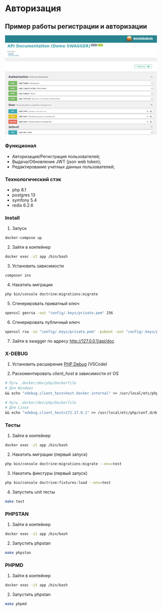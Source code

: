 # Авторизация

## Пример работы регистрации и авторизации

![demo](file/demo.jpg)

### Функционал

- Авторизация/Регистрация пользователей;
- Выдача/Обновление JWT (json web token);
- Редактирование учетных данных пользователей;

### Технологический стэк

- php 8.1
- postgres 13
- symfony 5.4
- redis 6.2.6

### Install

1. Запуск
```bash
docker-compose up
```
2. Зайти в контейнер
```bash
docker exec -it app /bin/bash
```
3. Установить зависимости
```bash
composer ins
```
4. Накатить миграции
```bash
php bin/console doctrine:migrations:migrate
```
5. Сгенерировать приватный ключ
```bash
openssl genrsa -out "config/.keys/private.pem" 256
```
6. Сгенерировать публичный ключ
```bash
openssl rsa -in "config/.keys/private.pem" -pubout -out "config/.keys/public.pem"
```
7. Зайти в swagger по адресу http://127.0.0.1/api/doc

### X-DEBUG

1. Установить расширение [PHP Debug](https://marketplace.visualstudio.com/items?itemName=xdebug.php-debug) (VSCode)

2. Раскоментировать *client_host* в зависимости от OS
```Dockerfile
# Путь .docker/dev/php/Dockerfile
# Для Windows
&& echo "xdebug.client_host=host.docker.internal" >> /usr/local/etc/php/conf.d/docker-php-ext-xdebug.ini \
```
```Dockerfile
# Путь .docker/dev/php/Dockerfile
# Для Linux
&& echo "xdebug.client_host=172.17.0.1" >> /usr/local/etc/php/conf.d/docker-php-ext-xdebug.ini \
```

### Тесты

1. Зайти в контейнер
```bash
docker exec -it app /bin/bash
```
2. Накатить миграции (первый запуск)
```bash
php bin/console doctrine:migrations:migrate --env=test
```
3. Накатить фикстуры (первый запуск)
```bash
php bin/console doctrine:fixtures:load --env=test
```
4. Запустить unit тесты
```bash
make test
```

### PHPSTAN

1. Зайти в контейнер
```bash
docker exec -it app /bin/bash
```
2. Запустить phpstan
```bash
make phpstan
```

### PHPMD

1. Зайти в контейнер
```bash
docker exec -it app /bin/bash
```
2. Запустить phpstan
```bash
make phpmd
```
